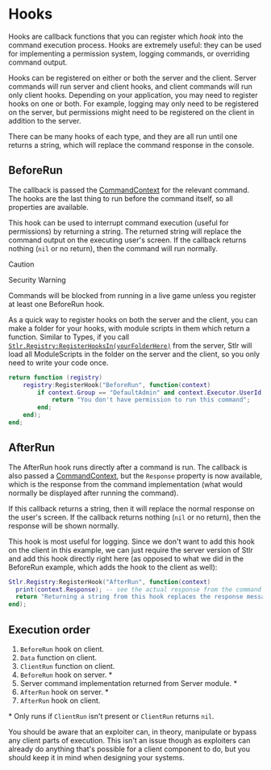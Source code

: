 # Hooks

Hooks are callback functions that you can register which _hook_ into the command execution process. Hooks are extremely useful: they can be used for implementing a permission system, logging commands, or overriding command output.

Hooks can be registered on either or both the server and the client. Server commands will run server and client hooks, and client commands will run only client hooks. Depending on your application, you may need to register hooks on one or both. For example, logging may only need to be registered on the server, but permissions might need to be registered on the client in addition to the server.

There can be many hooks of each type, and they are all run until one returns a string, which will replace the command response in the console.

## BeforeRun

The callback is passed the [CommandContext](/api/CommandContext) for the relevant command. The hooks are the last thing to run before the command itself, so all properties are available.

This hook can be used to interrupt command execution (useful for permissions) by returning a string. The returned string will replace the command output on the executing user's screen. If the callback returns nothing (`nil` or no return), then the command will run normally.

> [!CAUTION]
> Security Warning
>
> Commands will be blocked from running in a live game unless you register at least one BeforeRun hook.

As a quick way to register hooks on both the server and the client, you can make a folder for your hooks, with module scripts in them which return a function. Similar to Types, if you call [`Stlr.Registry:RegisterHooksIn(yourFolderHere)`](/api/Registry#RegisterHooksIn) from the server, Stlr will load all ModuleScripts in the folder on the server and the client, so you only need to write your code once.

```lua title="A ModuleScript inside your hooks folder."
return function (registry)
	registry:RegisterHook("BeforeRun", function(context)
		if context.Group == "DefaultAdmin" and context.Executor.UserId ~= game.CreatorId then
			return "You don't have permission to run this command";
		end;
	end);
end;
```

## AfterRun

The AfterRun hook runs directly after a command is run. The callback is also passed a [CommandContext](/api/CommandContext), but the `Response` property is now available, which is the response from the command implementation (what would normally be displayed after running the command).

If this callback returns a string, then it will replace the normal response on the user's screen. If the callback returns nothing (`nil` or no return), then the response will be shown normally.

This hook is most useful for logging. Since we don't want to add this hook on the client in this example, we can just require the server version of Stlr and add this hook directly right here (as opposed to what we did in the BeforeRun example, which adds the hook to the client as well):

```lua title="A ModuleScript inside your hooks folder."
Stlr.Registry:RegisterHook("AfterRun", function(context)
  print(context.Response); -- see the actual response from the command execution
  return "Returning a string from this hook replaces the response message with this text";
end);
```

## Execution order

1. `BeforeRun` hook on client.
2. `Data` function on client.
3. `ClientRun` function on client.
4. `BeforeRun` hook on server. \*
5. Server command implementation returned from Server module. \*
6. `AfterRun` hook on server. \*
7. `AfterRun` hook on client.

\* Only runs if `ClientRun` isn't present or `ClientRun` returns `nil`.

You should be aware that an exploiter can, in theory, manipulate or bypass any client parts of execution. This isn't an issue though as exploiters can already do anything that's possible for a client component to do, but you should keep it in mind when designing your systems.
